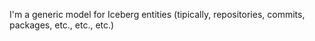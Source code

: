 I'm a generic model for Iceberg entities (tipically, repositories, commits, packages, etc., etc., etc.) 